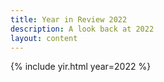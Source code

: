 ```yaml
---
title: Year in Review 2022
description: A look back at 2022
layout: content
---
```


{% include yir.html year=2022 %}
